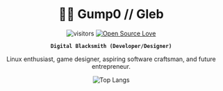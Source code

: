 <div align="center">

<h1>👨‍💻 Gump0 // Gleb</h1>

![visitors](https://visitor-badge.laobi.icu/badge?page_id=Gump0)
[![Open Source Love](https://badges.frapsoft.com/os/v1/open-source.svg?v=102)](https://github.com/ellerbrock/open-source-badge/)

**`Digital Blacksmith (Developer/Designer)`**

Linux enthusiast, game designer, aspiring software craftsman, and future entrepreneur.

![Top Langs](https://github-readme-stats.vercel.app/api/top-langs/?username=Gump0&hide_progress=true)

</div>

